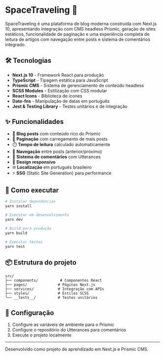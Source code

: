 # SpaceTraveling 🚀

SpaceTraveling é uma plataforma de blog moderna construída com Next.js 10, apresentando integração com CMS headless Prismic, geração de sites estáticos, funcionalidade de paginação e uma experiência completa de leitura de artigos com navegação entre posts e sistema de comentários integrado.

## 🛠 Tecnologias

- **Next.js 10** - Framework React para produção
- **TypeScript** - Tipagem estática para JavaScript
- **Prismic CMS** - Sistema de gerenciamento de conteúdo headless
- **SCSS Modules** - Estilização com CSS modular
- **React Icons** - Biblioteca de ícones
- **Date-fns** - Manipulação de datas em português
- **Jest & Testing Library** - Testes unitários e de integração

## ✨ Funcionalidades

- 📝 **Blog posts** com conteúdo rico do Prismic
- 🔄 **Paginação** com carregamento de mais posts
- ⏱️ **Tempo de leitura** calculado automaticamente
- 🧭 **Navegação** entre posts (anterior/próximo)
- 💬 **Sistema de comentários** com Utterances
- 📱 **Design responsivo** 
- 🌐 **Localização** em português brasileiro
- ⚡ **SSG** (Static Site Generation) para performance

## 🚀 Como executar

```bash
# Instalar dependências
yarn install

# Executar em desenvolvimento
yarn dev

# Build para produção
yarn build

# Executar testes
yarn test
```

## 📦 Estrutura do projeto

```
src/
├── components/          # Componentes React
├── pages/              # Páginas Next.js
├── services/           # Integração com APIs
├── styles/             # Estilos SCSS
└── __tests__/          # Testes unitários
```

## 🔧 Configuração

1. Configure as variáveis de ambiente para o Prismic
2. Configure o repositório do Utterances para comentários
3. Execute o projeto localmente

---

Desenvolvido como projeto de aprendizado em Next.js e Prismic CMS.
